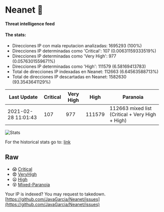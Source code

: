 # Neanet :hocho:
#### Threat intelligence feed
#### The stats:

- Direcciones IP con mala reputacion analizadas: 1695293 (100%)
- Direcciones IP determinadas como 'Critical':  107 (0.00631159333519%)
- Direcciones IP determinadas como 'Very High':  977 (0.0576301559671%)
- Direcciones IP determinadas como 'High':  111579 (6.58169413783)
- Total de direcciones IP indexadas en Neanet:  112663 (6.64563588713%)
- Total de direcciones IP descartadas en Neanet:  1582630 (93.3543641129%)

| Last Update | Critical | Very High | High | Paranoia |
| --- | --- | --- | --- | --- |
| 2021-02-28 11:01:43 | 107 | 977 | 111579 | 112663 mixed list (Critical + Very High + High)|

![Stats](https://docs.google.com/spreadsheets/d/e/2PACX-1vSnaNMIXVabIpDJjufMlzH7poXnshF3mgd8Is1g9ytUEzVsP5my4Trn8f-xkoLLQ38xpL3HtmUexLo6/pubchart?oid=501124687&format=image)

For the historical stats go to: [link](/stats.csv)
## Raw
- :scream: [Critical](https://raw.githubusercontent.com/JavaGarcia/Neanet/master/blacklists/neanet_critical.txt)
- :fearful: [VeryHigh](https://raw.githubusercontent.com/JavaGarcia/Neanet/master/blacklists/neanet_veryHigh.txtt)
- :frowning: [High](https://raw.githubusercontent.com/JavaGarcia/Neanet/master/blacklists/neanet_high.txt)
- :dizzy_face: [Mixed-Paranoia](https://raw.githubusercontent.com/JavaGarcia/Neanet/master/blacklists/neanet_all.txt)


Your IP is indexed? You may request to takedown. [https://github.com/JavaGarcia/Neanet/issues](https://github.com/JavaGarcia/Neanet/issues)











































































































































































































































































































































































































































































































































































































































































































































































































































































































































































































































































































































































































































































































































































































































































































































































































































































































































































































































































































































































































































































































































































































































































































































































































































































































































































































































































































































































































































































































































































































































































































































































































































































































































































































































































































































































































































































































































































































































































































































































































































































































































































































































































































































































































































































































































































































































































































